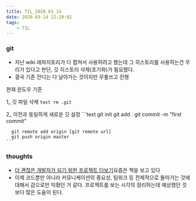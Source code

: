 ```yaml
---
title: TIL_2020_03_14
date: 2020-03-14 22:20:02
tags:
    - TIL
---
```



### git
- 지난 wiki 레파지토리가 다 합쳐서 사용하려고 했는데 그 히스토리를 사용하는건 무리가 있다고 판단, 깃 히스토리 삭제(초기화)가 필요했다.
- 결국 기존 잔디는 다 날아가는 것이지만 무릎쓰고 진행

현재 윈도우 기준


1_ 깃 파일 삭제
    ```text
      rm .git
    ```
   
   
2_ 이전과 동일하게 새로운 깃 설정
    ```text
      git init
      git add .
      git commit -m "first commit"
    
      git remote add origin [git remote url]
      git push origin master
    ```


### thoughts
- [더 괜찮은 개발자가 되기 위한 프로젝트 더보기](https://www.aladin.co.kr/shop/wproduct.aspx?ItemId=183883234)요즘은 책을 보고 있다
- 이제 코드뿐만 아니라 커뮤니케이션의 중요성, 팀워크 등 전체적으로 돌아가는 것에 대해서 감으로만 익혔던 거 같다. 프로젝트를 보는 시각의 정리하는데 예상했던 것보다 많은 도움이 된다.
